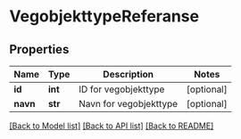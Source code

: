 # VegobjekttypeReferanse

## Properties
Name | Type | Description | Notes
------------ | ------------- | ------------- | -------------
**id** | **int** | ID for vegobjekttype | [optional] 
**navn** | **str** | Navn for vegobjekttype | [optional] 

[[Back to Model list]](../README.md#documentation-for-models) [[Back to API list]](../README.md#documentation-for-api-endpoints) [[Back to README]](../README.md)

